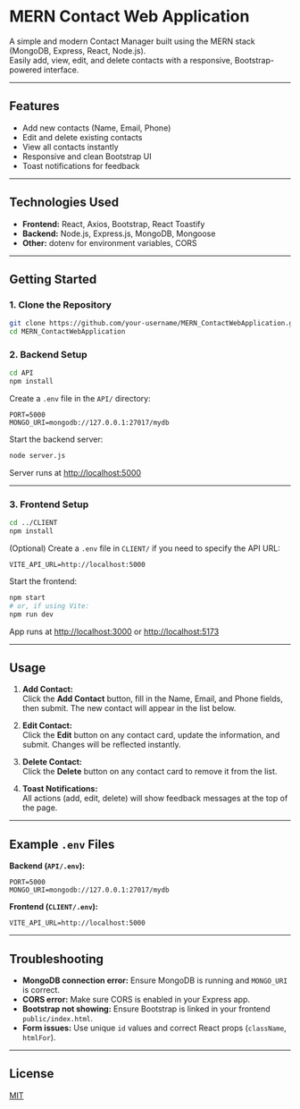 # MERN Contact Web Application

A simple and modern Contact Manager built using the MERN stack (MongoDB, Express, React, Node.js).  
Easily add, view, edit, and delete contacts with a responsive, Bootstrap-powered interface.

---

## Features

- Add new contacts (Name, Email, Phone)
- Edit and delete existing contacts
- View all contacts instantly
- Responsive and clean Bootstrap UI
- Toast notifications for feedback

---

## Technologies Used

- **Frontend:** React, Axios, Bootstrap, React Toastify
- **Backend:** Node.js, Express.js, MongoDB, Mongoose
- **Other:** dotenv for environment variables, CORS

---

## Getting Started

### 1. Clone the Repository

```bash
git clone https://github.com/your-username/MERN_ContactWebApplication.git
cd MERN_ContactWebApplication
```

### 2. Backend Setup

```bash
cd API
npm install
```

Create a `.env` file in the `API/` directory:
```env
PORT=5000
MONGO_URI=mongodb://127.0.0.1:27017/mydb
```

Start the backend server:
```bash
node server.js
```
Server runs at [http://localhost:5000](http://localhost:5000)

---

### 3. Frontend Setup

```bash
cd ../CLIENT
npm install
```

(Optional) Create a `.env` file in `CLIENT/` if you need to specify the API URL:
```env
VITE_API_URL=http://localhost:5000
```

Start the frontend:
```bash
npm start
# or, if using Vite:
npm run dev
```
App runs at [http://localhost:3000](http://localhost:3000) or [http://localhost:5173](http://localhost:5173)

---

## Usage

1. **Add Contact:**  
   Click the **Add Contact** button, fill in the Name, Email, and Phone fields, then submit. The new contact will appear in the list below.

2. **Edit Contact:**  
   Click the **Edit** button on any contact card, update the information, and submit. Changes will be reflected instantly.

3. **Delete Contact:**  
   Click the **Delete** button on any contact card to remove it from the list.

4. **Toast Notifications:**  
   All actions (add, edit, delete) will show feedback messages at the top of the page.

---

## Example `.env` Files

**Backend (`API/.env`):**
```env
PORT=5000
MONGO_URI=mongodb://127.0.0.1:27017/mydb
```

**Frontend (`CLIENT/.env`):**
```env
VITE_API_URL=http://localhost:5000
```

---

## Troubleshooting

- **MongoDB connection error:** Ensure MongoDB is running and `MONGO_URI` is correct.
- **CORS error:** Make sure CORS is enabled in your Express app.
- **Bootstrap not showing:** Ensure Bootstrap is linked in your frontend `public/index.html`.
- **Form issues:** Use unique `id` values and correct React props (`className`, `htmlFor`).

---

## License

[MIT](./LICENSE)